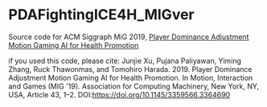 # PDAFightingICE4H_MIGver
Source code for ACM Siggraph MiG 2019, [Player Dominance Adjustment Motion Gaming AI for Health Promotion](https://dl.acm.org/doi/abs/10.1145/3359566.3364690)

if you used this code, please cite:
Junjie Xu, Pujana Paliyawan, Yiming Zhang, Ruck Thawonmas, and Tomohiro Harada. 2019. Player Dominance Adjustment Motion Gaming AI for Health Promotion. In Motion, Interaction and Games (MIG '19). Association for Computing Machinery, New York, NY, USA, Article 43, 1–2. DOI:https://doi.org/10.1145/3359566.3364690
